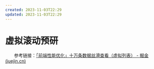```yaml
---
created: 2023-11-03T22:29
updated: 2023-11-03T22:29
---
```

# 虚拟滚动预研

　　参考链接：[「前端性能优化」十万条数据丝滑查看（虚拟列表） - 掘金 (juejin.cn)](https://juejin.cn/post/7110586679412391967)
